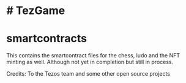 # # TezGame

# smartcontracts

This contains the smartcontract files for the chess, ludo and the NFT minting as well.
Although not yet in completion but still in process.

Credits: 
To the Tezos team and some other open source projects

